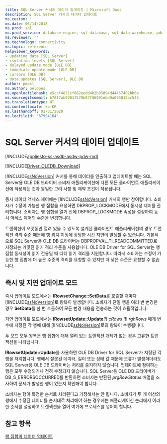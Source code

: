```yaml
---
title: SQL Server 커서의 데이터 업데이트 | Microsoft Docs
description: SQL Server 커서의 데이터 업데이트
ms.custom: ''
ms.date: 06/14/2018
ms.prod: sql
ms.prod_service: database-engine, sql-database, sql-data-warehouse, pdw
ms.reviewer: ''
ms.technology: connectivity
ms.topic: reference
helpviewer_keywords:
- updating data [SQL Server]
- isolation levels [SQL Server]
- delayed update mode [OLE DB]
- immediate update mode [OLE DB]
- cursors [OLE DB]
- data updates [SQL Server], OLE DB
author: pmasl
ms.author: pelopes
ms.openlocfilehash: e5ccf4831cf882eedd4b2b95894d44457402bb6e
ms.sourcegitcommit: b78f7ab9281f570b87f96991ebd9a095812cc546
ms.translationtype: HT
ms.contentlocale: ko-KR
ms.lasthandoff: 01/31/2020
ms.locfileid: "67994164"
---
```

# <a name="updating-data-in-sql-server-cursors"></a>SQL Server 커서의 데이터 업데이트
[!INCLUDE[appliesto-ss-asdb-asdw-pdw-md](../../../includes/appliesto-ss-asdb-asdw-pdw-md.md)]

[!INCLUDE[Driver_OLEDB_Download](../../../includes/driver_oledb_download.md)]

  [!INCLUDE[ssNoVersion](../../../includes/ssnoversion-md.md)] 커서를 통해 데이터를 인출하고 업데이트할 때는 SQL Server용 OLE DB 드라이버 소비자 애플리케이션에 다른 모든 클라이언트 애플리케이션에 적용되는 것과 동일한 고려 사항 및 제약 조건이 적용됩니다.  
  
 동시 데이터 액세스 제어에는 [!INCLUDE[ssNoVersion](../../../includes/ssnoversion-md.md)] 커서의 행만 참여합니다. 소비자가 수정이 가능한 행 집합을 요청하면 DBPROP_LOCKMODE에서 동시성 제어를 관리합니다. 소비자는 행 집합을 열기 전에 DBPROP_LOCKMODE 속성을 설정하여 동시 액세스 제어의 수준을 변경합니다.  
  
 트랜잭션이 오랫동안 열려 있을 수 있도록 설계된 클라이언트 애플리케이션의 경우 트랜잭션 격리 수준 때문에 행 위치 지정에 상당한 시간 지연이 발생할 수 있습니다. 기본적으로 SQL Server용 OLE DB 드라이버는 DBPROPVAL_TI_READCOMMITTED로 지정되는 커밋된 읽기 격리 수준을 사용합니다. OLE DB Driver for SQL Server는 행 집합 동시성이 읽기 전용일 때 더티 읽기 격리를 지원합니다. 따라서 소비자는 수정이 가능한 행 집합에 더 높은 수준의 격리를 요청할 수 있지만 더 낮은 수준은 요청할 수 없습니다.  
  
## <a name="immediate-and-delayed-update-modes"></a>즉시 및 지연 업데이트 모드  
 즉시 업데이트 모드에서는 **IRowsetChange::SetData**를 호출할 때마다 [!INCLUDE[ssNoVersion](../../../includes/ssnoversion-md.md)]로 왕복이 발생합니다. 소비자가 단일 행을 여러 번 변경한 경우 **SetData**를 한 번 호출하여 모든 변경 내용을 전송하는 것이 효율적입니다.  
  
 지연 업데이트 모드에서는 **IRowsetUpdate::Update**의 *cRows* 및 *rghRows* 매개 변수에 지정된 각 행에 대해 [!INCLUDE[ssNoVersion](../../../includes/ssnoversion-md.md)]로의 왕복이 수행됩니다.  
  
 두 모드 모두 왕복은 행 집합에 대해 열려 있는 트랜잭션 개체가 없는 경우 고유한 트랜잭션을 나타냅니다.  
  
 **IRowsetUpdate::Update**를 사용하면 OLE DB Driver for SQL Server가 지정된 각 행을 처리합니다. 행에서 잘못된 데이터, 길이 또는 상태 값 때문에 오류가 발생하더라도 SQL Server용 OLE DB 드라이버는 처리를 중지하지 않습니다. 업데이트에 참여하는 행은 모두 수정되거나 전혀 수정되지 않습니다. SQL Server용 OLE DB 드라이버가 DB_S_ERRORSOCCURRED를 반환하면 소비자는 반환된 *prgRowStatus* 배열을 조사하여 문제가 발생한 행이 있는지 확인해야 합니다.  
  
 소비자는 행이 특정한 순서로 처리된다고 가정해서는 안 됩니다. 소비자가 두 개 이상의 행에서 수정된 데이터를 순서대로 처리해야 하는 경우에는 애플리케이션 논리에서 이러한 순서를 설정하고 트랜잭션을 열어 여기에 프로세스를 넣어야 합니다.  
  
## <a name="see-also"></a>참고 항목  
 [행 집합의 데이터 업데이트](../../oledb/ole-db-rowsets/updating-data-in-rowsets.md)  
  
  
